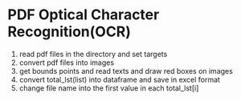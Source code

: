 # PDF Optical Character Recognition(OCR)

1. read pdf files in the directory and set targets
2. convert pdf files into images
3. get bounds points and read texts and draw red boxes on images
4. convert total_lst(list) into dataframe and save in excel format
5. change file name into the first value in each total_lst[i]
